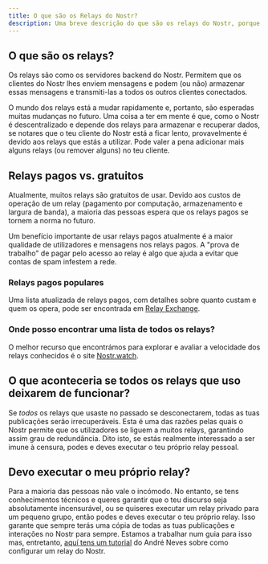 ```yaml
---
title: O que são os Relays do Nostr?
description: Uma breve descrição do que são os relays do Nostr, porque são importantes e como funcionam.
---
```


## O que são os relays?

Os relays são como os servidores backend do Nostr. Permitem que os clientes do Nostr lhes enviem mensagens e podem (ou não) armazenar essas mensagens e transmiti-las a todos os outros clientes conectados.

O mundo dos relays está a mudar rapidamente e, portanto, são esperadas muitas mudanças no futuro. Uma coisa a ter em mente é que, como o Nostr é descentralizado e depende dos relays para armazenar e recuperar dados, se notares que o teu cliente do Nostr está a ficar lento, provavelmente é devido aos relays que estás a utilizar. Pode valer a pena adicionar mais alguns relays (ou remover alguns) no teu cliente.

## Relays pagos vs. gratuitos

Atualmente, muitos relays são gratuitos de usar. Devido aos custos de operação de um relay (pagamento por computação, armazenamento e largura de banda), a maioria das pessoas espera que os relays pagos se tornem a norma no futuro.

Um benefício importante de usar relays pagos atualmente é a maior qualidade de utilizadores e mensagens nos relays pagos. A "prova de trabalho" de pagar pelo acesso ao relay é algo que ajuda a evitar que contas de spam infestem a rede.

### Relays pagos populares

Uma lista atualizada de relays pagos, com detalhes sobre quanto custam e quem os opera, pode ser encontrada em [Relay Exchange](https://relay.exchange/).

### Onde posso encontrar uma lista de todos os relays?

O melhor recurso que encontrámos para explorar e avaliar a velocidade dos relays conhecidos é o site [Nostr.watch](https://legacy.nostr.watch/relays/find).

## O que aconteceria se todos os relays que uso deixarem de funcionar?

Se _todos_ os relays que usaste no passado se desconectarem, todas as tuas publicações serão irrecuperáveis. Esta é uma das razões pelas quais o Nostr permite que os utilizadores se liguem a muitos relays, garantindo assim grau de redundância. Dito isto, se estás realmente interessado a ser imune à censura, podes e deves executar o teu próprio relay pessoal.

## Devo executar o meu próprio relay?

Para a maioria das pessoas não vale o incómodo. No entanto, se tens conhecimentos técnicos e queres garantir que o teu discurso seja absolutamente incensurável, ou se quiseres executar um relay privado para um pequeno grupo, então podes e deves executar o teu próprio relay. Isso garante que sempre terás uma cópia de todas as tuas publicações e interações no Nostr para sempre. Estamos a trabalhar num guia para isso mas, entretanto, [aquí tens um tutorial](https://andreneves.xyz/p/set-up-a-nostr-relay-server-in-under) do André Neves sobre como configurar um relay do Nostr.
